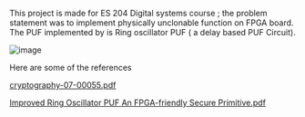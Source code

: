This project is made for ES 204 Digital systems course ; the problem statement was to implement physically unclonable function on FPGA board.
The PUF implemented by  is Ring oscillator PUF ( a delay based PUF Circuit).

![image](https://github.com/user-attachments/assets/dcde6fb1-c3dc-4db7-8271-9145906db6f8)



Here are some of the references 

[cryptography-07-00055.pdf](https://github.com/user-attachments/files/19821150/cryptography-07-00055.pdf)



[Improved Ring Oscillator PUF An FPGA-friendly Secure Primitive.pdf](https://github.com/user-attachments/files/19821152/Improved.Ring.Oscillator.PUF.An.FPGA-friendly.Secure.Primitive.pdf)
